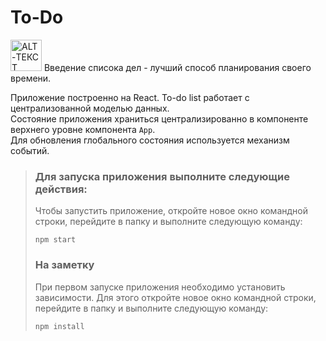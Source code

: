 # To-Do 

<img src="https://to-do-cdn.microsoft.com/static-assets/c87265a87f887380a04cf21925a56539b29364b51ae53e089c3ee2b2180148c6/icons/logo.png" 
alt="ALT-ТЕКСТ ИЗОБРАЖЕНИЯ" width="50" height="auto"/> Введение списока дел - лучший способ планирования своего времени. 

Приложение построенно на React. To-do list работает с централизованной моделью данных.  
Состояние приложения храниться централизированно в компоненте верхнего уровне компонента `App`.  
Для обновления глобального состояния используется механизм событий.  
  
> ### Для запуска приложения выполните следующие действия:
> Чтобы запустить приложение, откройте новое окно командной строки, перейдите в папку и выполните следующую команду:
> 
> ```
> npm start
> ```  
>  
> ### На заметку
> При первом запуске приложения необходимо установить зависимости. Для этого откройте новое окно командной строки, перейдите в папку и выполните следующую команду:
> ```
> npm install
> ```  

